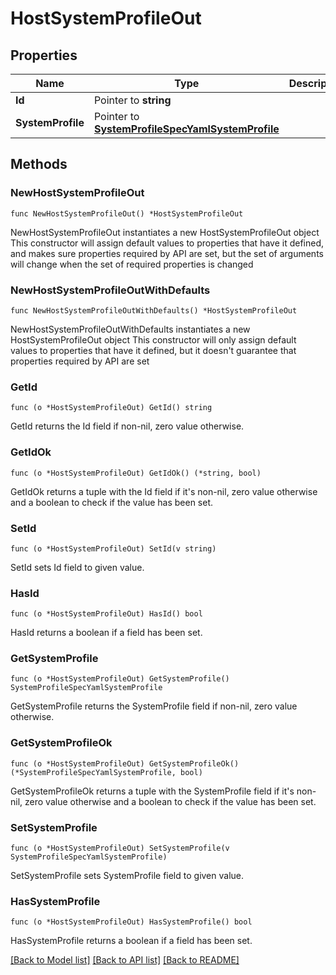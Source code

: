 # HostSystemProfileOut

## Properties

Name | Type | Description | Notes
------------ | ------------- | ------------- | -------------
**Id** | Pointer to **string** |  | [optional] 
**SystemProfile** | Pointer to [**SystemProfileSpecYamlSystemProfile**](system_profile.spec.yaml_SystemProfile.md) |  | [optional] 

## Methods

### NewHostSystemProfileOut

`func NewHostSystemProfileOut() *HostSystemProfileOut`

NewHostSystemProfileOut instantiates a new HostSystemProfileOut object
This constructor will assign default values to properties that have it defined,
and makes sure properties required by API are set, but the set of arguments
will change when the set of required properties is changed

### NewHostSystemProfileOutWithDefaults

`func NewHostSystemProfileOutWithDefaults() *HostSystemProfileOut`

NewHostSystemProfileOutWithDefaults instantiates a new HostSystemProfileOut object
This constructor will only assign default values to properties that have it defined,
but it doesn't guarantee that properties required by API are set

### GetId

`func (o *HostSystemProfileOut) GetId() string`

GetId returns the Id field if non-nil, zero value otherwise.

### GetIdOk

`func (o *HostSystemProfileOut) GetIdOk() (*string, bool)`

GetIdOk returns a tuple with the Id field if it's non-nil, zero value otherwise
and a boolean to check if the value has been set.

### SetId

`func (o *HostSystemProfileOut) SetId(v string)`

SetId sets Id field to given value.

### HasId

`func (o *HostSystemProfileOut) HasId() bool`

HasId returns a boolean if a field has been set.

### GetSystemProfile

`func (o *HostSystemProfileOut) GetSystemProfile() SystemProfileSpecYamlSystemProfile`

GetSystemProfile returns the SystemProfile field if non-nil, zero value otherwise.

### GetSystemProfileOk

`func (o *HostSystemProfileOut) GetSystemProfileOk() (*SystemProfileSpecYamlSystemProfile, bool)`

GetSystemProfileOk returns a tuple with the SystemProfile field if it's non-nil, zero value otherwise
and a boolean to check if the value has been set.

### SetSystemProfile

`func (o *HostSystemProfileOut) SetSystemProfile(v SystemProfileSpecYamlSystemProfile)`

SetSystemProfile sets SystemProfile field to given value.

### HasSystemProfile

`func (o *HostSystemProfileOut) HasSystemProfile() bool`

HasSystemProfile returns a boolean if a field has been set.


[[Back to Model list]](../README.md#documentation-for-models) [[Back to API list]](../README.md#documentation-for-api-endpoints) [[Back to README]](../README.md)


